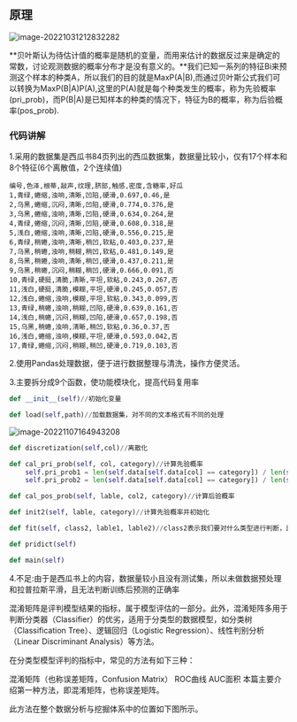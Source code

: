 ## 原理

![image-20221031212832282](C:\Users\lonux\AppData\Roaming\Typora\typora-user-images\image-20221031212832282.png)

**贝叶斯认为待估计值的概率是随机的变量，而用来估计的数据反过来是确定的常数，讨论观测数据的概率分布才是没有意义的。**我们已知一系列的特征Bi来预测这个样本的种类A，所以我们的目的就是MaxP(A|B),而通过贝叶斯公式我们可以转换为MaxP(B|A)P(A),这里的P(A)就是每个种类发生的概率，称为先验概率(pri_prob)，而P(B|A)是已知样本的种类的情况下，特征为B的概率，称为后验概率(pos_prob).

### 代码讲解

1.采用的数据集是西瓜书84页列出的西瓜数据集，数据量比较小，仅有17个样本和8个特征(6个离散值，2个连续值)

```shell
编号,色泽,根蒂,敲声,纹理,脐部,触感,密度,含糖率,好瓜
1,青绿,蜷缩,浊响,清晰,凹陷,硬滑,0.697,0.46,是
2,乌黑,蜷缩,沉闷,清晰,凹陷,硬滑,0.774,0.376,是
3,乌黑,蜷缩,浊响,清晰,凹陷,硬滑,0.634,0.264,是
4,青绿,蜷缩,沉闷,清晰,凹陷,硬滑,0.608,0.318,是
5,浅白,蜷缩,浊响,清晰,凹陷,硬滑,0.556,0.215,是
6,青绿,稍蜷,浊响,清晰,稍凹,软粘,0.403,0.237,是
7,乌黑,稍蜷,浊响,稍糊,稍凹,软粘,0.481,0.149,是
8,乌黑,稍蜷,浊响,清晰,稍凹,硬滑,0.437,0.211,是
9,乌黑,稍蜷,沉闷,稍糊,稍凹,硬滑,0.666,0.091,否
10,青绿,硬挺,清脆,清晰,平坦,软粘,0.243,0.267,否
11,浅白,硬挺,清脆,模糊,平坦,硬滑,0.245,0.057,否
12,浅白,蜷缩,浊响,模糊,平坦,软粘,0.343,0.099,否
13,青绿,稍蜷,浊响,稍糊,凹陷,硬滑,0.639,0.161,否
14,浅白,稍蜷,沉闷,稍糊,凹陷,硬滑,0.657,0.198,否
15,乌黑,稍蜷,浊响,清晰,稍凹,软粘,0.36,0.37,否
16,浅白,蜷缩,浊响,模糊,平坦,硬滑,0.593,0.042,否
17,青绿,蜷缩,沉闷,稍糊,稍凹,硬滑,0.719,0.103,否
```





2.使用Pandas处理数据，便于进行数据整理与清洗，操作方便灵活。 

3.主要拆分成9个函数，使功能模块化，提高代码复用率

```python
def __init__(self)//初始化变量
```

```python
def load(self,path)//加载数据集，对不同的文本格式有不同的处理
```

![image-20221107164943208](C:\Users\lonux\AppData\Roaming\Typora\typora-user-images\image-20221107164943208.png)

```python
def discretization(self,col)//离散化
```

```python
def cal_pri_prob(self, col, category)//计算先验概率
	self.pri_prob1 = len(self.data[self.data[col] == category]) / len(self.data)
    self.pri_prob2 = len(self.data[self.data[col] == category]) / len(self.data)
```

```python
def cal_pos_prob(self, lable, col2, category)//计算后验概率
```

```python
def init2(self, lable, category)//计算先验概率并初始化
```

```python
def fit(self, class2, lable1, lable2)//class2表示我们要对什么类型进行判断，比如我们已经知道它是一个好瓜和一些其他的特征，来判断颜色等等，可以给用户更高的自由度
```

```python
def pridict(self)
```

```python
def main(self)
```

4.不足:由于是西瓜书上的内容，数据量较小且没有测试集，所以未做数据预处理和拉普拉斯平滑，且无法判断训练后预测的正确率









混淆矩阵是评判模型结果的指标，属于模型评估的一部分。此外，混淆矩阵多用于判断分类器（Classifier）的优劣，适用于分类型的数据模型，如分类树（Classification Tree）、逻辑回归（Logistic Regression）、线性判别分析（Linear Discriminant Analysis）等方法。

在分类型模型评判的指标中，常见的方法有如下三种：

混淆矩阵（也称误差矩阵，Confusion Matrix）
ROC曲线
AUC面积
本篇主要介绍第一种方法，即混淆矩阵，也称误差矩阵。

此方法在整个数据分析与挖掘体系中的位置如下图所示。
